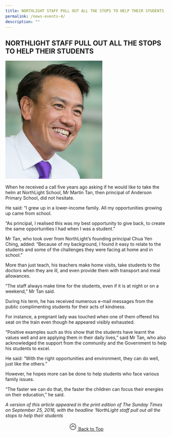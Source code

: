 ```yaml
---
title: NORTHLIGHT STAFF PULL OUT ALL THE STOPS TO HELP THEIR STUDENTS
permalink: /news-events-4/
description: ""
---
```

## NORTHLIGHT STAFF PULL OUT ALL THE STOPS TO HELP THEIR STUDENTS

<img src="/images/Principal - Mr Martin Tan.jpg" style="width:60%">

When he received a call five years ago asking if he would like to take the helm at NorthLight School, Mr Martin Tan, then principal of Anderson Primary School, did not hesitate.

He said: “I grew up in a lower-income family. All my opportunities growing up came from school.

“As principal, I realised this was my best opportunity to give back, to create the same opportunities I had when I was a student.”

Mr Tan, who took over from NorthLight’s founding principal Chua Yen Ching, added: “Because of my background, I found it easy to relate to the students and some of the challenges they were facing at home and in school.”

More than just teach, his teachers make home visits, take students to the doctors when they are ill, and even provide them with transport and meal allowances.

“The staff always make time for the students, even if it is at night or on a weekend,” Mr Tan said.

During his term, he has received numerous e-mail messages from the public complimenting students for their acts of kindness.

For instance, a pregnant lady was touched when one of them offered his seat on the train even though he appeared visibly exhausted.

“Positive examples such as this show that the students have learnt the values well and are applying them in their daily lives,” said Mr Tan, who also acknowledged the support from the community and the Government to help his students to excel.

He said: “With the right opportunities and environment, they can do well, just like the others.”

However, he hopes more can be done to help students who face various family issues.

“The faster we can do that, the faster the children can focus their energies on their education,” he said.

_A version of this article appeared in the print edition of The Sunday Times on September 25, 2016, with the headline ‘NorthLight staff pull out all the stops to help their students_

<p align="center"><a href="#"><img src="/images/arrow-up.jpg" style="width:25px; display:inline"/> Back to Top </a> </p>
